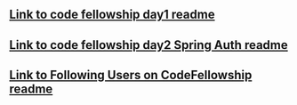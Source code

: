 ## [Link to code fellowship day1 readme](https://github.com/sadhikari07/CodeFellowship/blob/master/src/main/java/comcodeFellowhipDay1.md)

## [Link to code fellowship day2 Spring Auth readme](https://github.com/sadhikari07/CodeFellowship/blob/master/src/main/java/codeFellowhipDay2.md)

## [Link to Following Users on CodeFellowship readme](https://github.com/sadhikari07/CodeFellowship/blob/master/src/main/java/codeFellowhipDay2.md)
